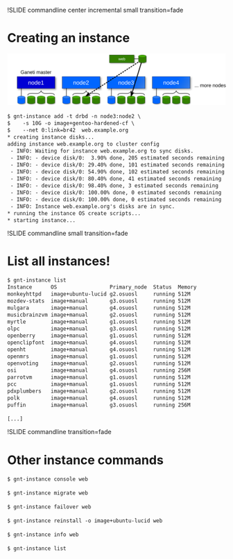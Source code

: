 !SLIDE commandline center incremental small transition=fade

# Creating an instance #

![creating-instance](creating-instance.png)

    $ gnt-instance add -t drbd -n node3:node2 \
    $    -s 10G -o image+gentoo-hardened-cf \
    $    --net 0:link=br42  web.example.org
    * creating instance disks...
    adding instance web.example.org to cluster config
     - INFO: Waiting for instance web.example.org to sync disks.
     - INFO: - device disk/0:  3.90% done, 205 estimated seconds remaining
     - INFO: - device disk/0: 29.40% done, 101 estimated seconds remaining
     - INFO: - device disk/0: 54.90% done, 102 estimated seconds remaining
     - INFO: - device disk/0: 80.40% done, 41 estimated seconds remaining
     - INFO: - device disk/0: 98.40% done, 3 estimated seconds remaining
     - INFO: - device disk/0: 100.00% done, 0 estimated seconds remaining
     - INFO: - device disk/0: 100.00% done, 0 estimated seconds remaining
     - INFO: Instance web.example.org's disks are in sync.
    * running the instance OS create scripts...
    * starting instance...

!SLIDE commandline small transition=fade

# List all instances! #

    $ gnt-instance list
    Instance      OS                 Primary_node  Status  Memory
    monkeyhttpd   image+ubuntu-lucid g2.osuosl     running 512M
    mozdev-stats  image+manual       g3.osuosl     running 512M
    mulgara       image+manual       g4.osuosl     running 512M
    musicbrainzvm image+manual       g2.osuosl     running 512M
    myrtle        image+manual       g1.osuosl     running 512M
    olpc          image+manual       g3.osuosl     running 512M
    openberry     image+manual       g1.osuosl     running 512M
    openclipfont  image+manual       g4.osuosl     running 512M
    openht        image+manual       g4.osuosl     running 512M
    openmrs       image+manual       g1.osuosl     running 512M
    openvoting    image+manual       g2.osuosl     running 512M
    osi           image+manual       g4.osuosl     running 256M
    parrotvm      image+manual       g1.osuosl     running 512M
    pcc           image+manual       g1.osuosl     running 512M
    pdxplumbers   image+manual       g2.osuosl     running 512M
    polk          image+manual       g4.osuosl     running 512M
    puffin        image+manual       g3.osuosl     running 256M

    [...]

!SLIDE commandline transition=fade

# Other instance commands #

    $ gnt-instance console web

    $ gnt-instance migrate web

    $ gnt-instance failover web

    $ gnt-instance reinstall -o image+ubuntu-lucid web

    $ gnt-instance info web

    $ gnt-instance list
